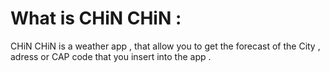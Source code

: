 # What is CHiN CHiN :

CHiN CHiN is a weather app , that allow you to get the forecast of the City , adress or CAP code that you insert into the app .
